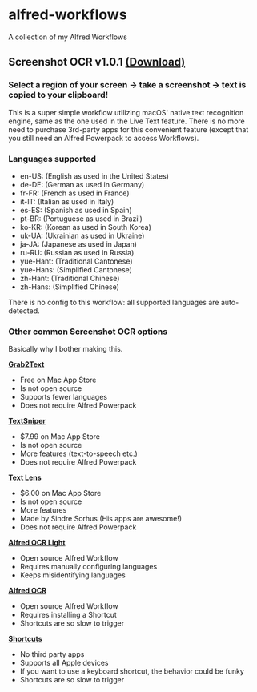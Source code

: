 # alfred-workflows
A collection of my Alfred Workflows

## Screenshot OCR v1.0.1 [(Download)](https://github.com/ethanleet/alfred-workflows/releases/tag/v1.0.1)

### Select a region of your screen -> take a screenshot -> text is copied to your clipboard!

This is a super simple workflow utilizing macOS' native text recognition engine, same as the one used in the Live Text feature. There is no more need to purchase 3rd-party apps for this convenient feature (except that you still need an Alfred Powerpack to access Workflows).

### Languages supported
- en-US: (English as used in the United States)
- de-DE: (German as used in Germany)
- fr-FR: (French as used in France)
- it-IT: (Italian as used in Italy)
- es-ES: (Spanish as used in Spain)
- pt-BR: (Portuguese as used in Brazil)
- ko-KR: (Korean as used in South Korea)
- uk-UA: (Ukrainian as used in Ukraine)
- ja-JA: (Japanese as used in Japan)
- ru-RU: (Russian as used in Russia)
- yue-Hant: (Traditional Cantonese)
- yue-Hans: (Simplified Cantonese)
- zh-Hant: (Traditional Chinese)
- zh-Hans: (Simplified Chinese)

There is no config to this workflow: all supported languages are auto-detected.

### Other common Screenshot OCR options
Basically why I bother making this.

[**Grab2Text**](https://apps.apple.com/us/app/grab2text/id6475956137)
- Free on Mac App Store
- Is not open source
- Supports fewer languages
- Does not require Alfred Powerpack

[**TextSniper**](https://textsniper.app/)
- $7.99 on Mac App Store
- Is not open source
- More features (text-to-speech etc.)
- Does not require Alfred Powerpack

[**Text Lens**](https://sindresorhus.com/text-lens)
- $6.00 on Mac App Store
- Is not open source
- More features
- Made by Sindre Sorhus (His apps are awesome!)
- Does not require Alfred Powerpack

[**Alfred OCR Light**](https://alfred.app/workflows/zeitlings/ocr-light/)
- Open source Alfred Workflow
- Requires manually configuring languages
- Keeps misidentifying languages

[**Alfred OCR**](https://alfred.app/workflows/alanhe/ocr/)
- Open source Alfred Workflow
- Requires installing a Shortcut
- Shortcuts are so slow to trigger

[**Shortcuts**](https://www.icloud.com/shortcuts/b99e3f936bbb474fb32d1f88b8ae6806)
- No third party apps
- Supports all Apple devices
- If you want to use a keyboard shortcut, the behavior could be funky
- Shortcuts are so slow to trigger
